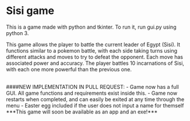 Sisi game
=========

This is a game made with python and tkinter. To run it, run gui.py using python 3.

This game allows the player to battle the current leader of Egypt (Sisi). It functions similar to a pokemon battle, with each side taking turns using different attacks and moves to try to defeat the opponent. Each move has associated power and accuracy. The player battles 10 incarnations of Sisi, with each one more powerful than the previous one.

<br>
####NEW IMPLEMENTATION IN PULL REQUEST:
- Game now has a full GUI. All game functions and requirements exist inside this.
- Game now restarts when completed, and can easily be exited at any time through the menu
- Easter egg included if the user does not input a name for themself

<br>
***This game will soon be available as an app and an exe!***
